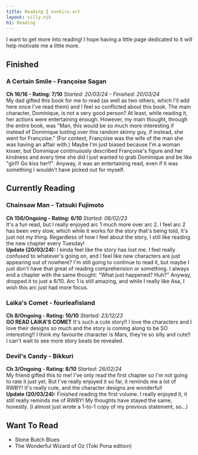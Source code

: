 ```yaml
---
title: Reading ⁑ nonkiru.art
layout: silly.njk
h1: Reading
---
```


I want to get more into reading! I hope having a little page dedicated to it will help motivate me a little more.

## Finished
### A Certain Smile - Françoise Sagan
**Ch 16/16 - Rating: 7/10** *Started: 20/03/24 - Finished: 20/03/24*
<br>My dad gifted this book for me to read (as well as two others, which I'll add here once I've read them) and I feel so conflicted about this book. The main character, Dominique, is not a very good person? At least, while reading it, her actions were entertaining enough. However, my main thought, through the entire book, was "Man, this would be so much more interesting if instead of Dominique lusting over this random skinny guy, if instead, she went for Françoise." (For context, Françoise was the wife of the man she was having an affair with.) Maybe I'm just biased because I'm a woman kisser, but Dominique continuously described Françoise's figure and her kindness and every time she did I just wanted to grab Dominique and be like "girl!! Go kiss her!!". Anyway, it was an entertaining read, even if it was something I wouldn't have picked out for myself.

## Currently Reading
### Chainsaw Man - Tatsuki Fujimoto
**Ch 156/Ongoing - Rating: 6/10** *Started: 06/02/23*
<br>It's a fun read, but I really enjoyed arc 1 much more over arc 2. I feel arc 2 has been very slow, which while it works for the story that's being told, it's just not my thing. Regardless of how I feel about the story, I still like reading the new chapter every Tuesday!
<br><b>Update (20/03/24):</b> I kinda feel like the story has lost me. I feel really confused to whatever's going on, and I feel like new characters are just appearing out of nowhere? I'm still going to continue to read it, but maybe I just don't have that great of reading comprehension or something. I always end a chapter with the same thought: "What just happened? Huh?" Anyway, dropped it to just a 6/10. Arc 1 is still amazing, and while I really like Asa, I wish this arc just had more focus.

### Laika's Comet - fourleafisland
**Ch 8/Ongoing - Rating: 10/10** *Started: 23/12/23*
<br>**GO READ LAIKA'S COMET** It's such a cute story!! I love the characters and I love their designs so much and the story is coming along to be SO interesting!! I think my favourite character is Mars, they're so silly and cute!! I can't wait to see more story beats be revealed.

### Devil's Candy - Bikkuri
**Ch 3/Ongoing - Rating: 8/10** *Started: 26/02/24*
<br>My friend gifted this to me! I've only read the first chapter so I'm not going to rate it just yet. But I've really enjoyed it so far, it reminds me a lot of RWBY! It's really cute, and the character designs are wonderful!
<br><b>Update (20/03/24):</b> Finished reading the first volume. I really enjoyed it, it still really reminds me of RWBY! My thoughts have stayed the same, honestly. (I almost just wrote a 1-to-1 copy of my previous statement, so...)

## Want To Read

- Stone Butch Blues
- The Wonderful Wizard of Oz (Toki Pona edition)